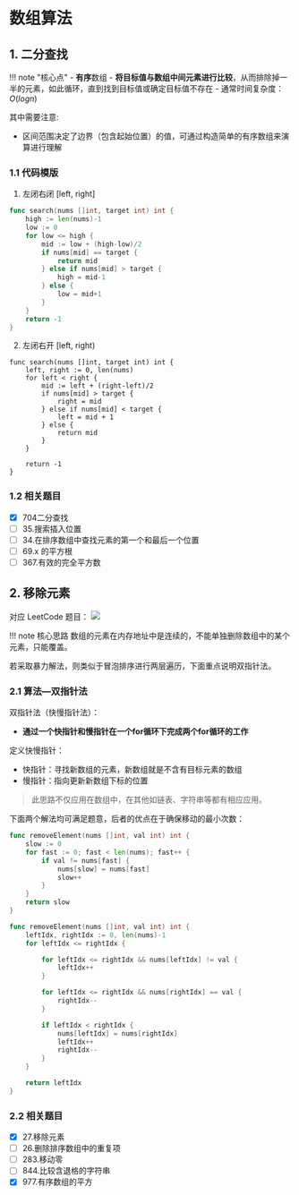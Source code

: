 # 数组算法

## 1. 二分查找

!!! note "核心点"
    - **有序**数组
    - **将目标值与数组中间元素进行比较**，从而排除掉一半的元素，如此循环，直到找到目标值或确定目标值不存在
    - 通常时间复杂度：$O(logn)$

其中需要注意:

- 区间范围决定了边界（包含起始位置）的值，可通过构造简单的有序数组来演算进行理解

### 1.1 代码模版

1. 左闭右闭 [left, right]

```go
func search(nums []int, target int) int {
    high := len(nums)-1
    low := 0
    for low <= high {
        mid := low + (high-low)/2
        if nums[mid] == target {
            return mid
        } else if nums[mid] > target {
            high = mid-1
        } else {
            low = mid+1
        }
    }
    return -1
}
```

2. 左闭右开 [left, right)

```golang
func search(nums []int, target int) int {
	left, right := 0, len(nums)
	for left < right {
		mid := left + (right-left)/2
		if nums[mid] > target {
			right = mid
		} else if nums[mid] < target {
			left = mid + 1
		} else {
			return mid
		}
	}

	return -1
}
```


### 1.2 相关题目

- [x] 704二分查找
- [ ] 35.搜索插入位置 
- [ ] 34.在排序数组中查找元素的第一个和最后一个位置 
- [ ] 69.x 的平方根 
- [ ] 367.有效的完全平方数

## 2. 移除元素

对应 LeetCode 题目：
![](https://img.zhengyua.cn/blog/202402050645933.png)

!!! note 核心思路
    数组的元素在内存地址中是连续的，不能单独删除数组中的某个元素，只能覆盖。

若采取暴力解法，则类似于冒泡排序进行两层遍历，下面重点说明双指针法。

### 2.1 算法—双指针法

双指针法（快慢指针法）： 

- **通过一个快指针和慢指针在一个for循环下完成两个for循环的工作**

定义快慢指针：

- 快指针：寻找新数组的元素，新数组就是不含有目标元素的数组 
- 慢指针：指向更新新数组下标的位置

> 此思路不仅应用在数组中，在其他如链表、字符串等都有相应应用。

下面两个解法均可满足题意，后者的优点在于确保移动的最小次数：

```go
func removeElement(nums []int, val int) int {
	slow := 0
	for fast := 0; fast < len(nums); fast++ {
		if val != nums[fast] {
			nums[slow] = nums[fast]
			slow++
		}
	}
	return slow
}
```



```go
func removeElement(nums []int, val int) int {
	leftIdx, rightIdx := 0, len(nums)-1
	for leftIdx <= rightIdx {

		for leftIdx <= rightIdx && nums[leftIdx] != val {
			leftIdx++
		}

		for leftIdx <= rightIdx && nums[rightIdx] == val {
			rightIdx--
		}

		if leftIdx < rightIdx {
			nums[leftIdx] = nums[rightIdx]
			leftIdx++
			rightIdx--
		}
	}

	return leftIdx
}
```

### 2.2 相关题目

- [x] 27.移除元素
- [ ] 26.删除排序数组中的重复项
- [ ] 283.移动零
- [ ] 844.比较含退格的字符串
- [x] 977.有序数组的平方
